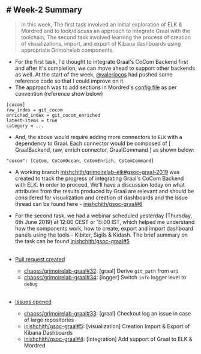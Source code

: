 ## # Week-2 Summary

> In this week, The first task involved an initial exploration of ELK & Mordred and to look/discuss an approach to integrate Graal with the toolchain; The second task involved learning the process of creation of visualizations, import, and export of Kibana dashboards using appropriate Grimoirelab components.

- For the first task, I'd thought to integrate Graal's CoCom Backend first and after it's completion, we can move ahead to support other backends as well. At the start of the week, [@valeriocos](https://github.com/valeriocos) had pushed some reference code so that I could improve on it.
- The approach was to add sections in Mordred's [config file](https://github.com/chaoss/grimoirelab-sirmordred/blob/master/utils/setup.cfg) as per convention (reference show below)

```
[cocom]
raw_index = git_cocom
enriched_index = git_cocom_enriched
latest-items = true
category = ...
```

- And, the above would require adding more connectors to `ELK` with a dependency to Graal. Each connector would be composed of [ GraalBackend, raw, enrich connector, GraalCommand ] as shown below:

```
"cocom": [CoCom, CoComOcean, CoComEnrich, CoComCommand]
```

- A working branch [inishchith/grimoirelab-elk#gsoc-graal-2019](https://github.com/inishchith/grimoirelab-elk) was created to track the progress of integrating Graal's CoCom Backend with ELK. In order to proceed, We'll have a discussion today on what attributes from the results produced by Graal are relevant and should be considered for visualization and creation of dashboards and the issue thread can be found here - [inishchith/gsoc-graal#6](https://github.com/inishchith/gsoc-graal/issues/6)

- For the second task, we had a webinar scheduled yesterday (Thursday, 6th June 2019) at 12:00 CEST or 15:00 IST, which helped me understand how the components work, how to create, export and import dashboard panels using the tools - Kibiter, Sigils & Kidash. The brief summary on the task can be found [inishchith/gsoc-graal#5](https://github.com/inishchith/gsoc-graal/issues/5)<br><br>

- <u>Pull request created</u>
  - [chaoss/grimoirelab-graal#32](https://github.com/chaoss/grimoirelab-graal/pull/32): [graal] Derive `git_path` from `uri`
  - [chaoss/grimoirelab-graal#34](https://github.com/chaoss/grimoirelab-graal/pull/34): [logger] Switch `info` logger level to `debug` <br><br>

- <u>Issues opened</u>
  - [chaoss/grimoirelab-graal#33](https://github.com/chaoss/grimoirelab-graal/issues/33): [graal] Checkout log an issue in case of large repositories
  - [inishchith/gsoc-graal#5](https://github.com/inishchith/gsoc-graal/issues/5): [visualization] Creation Import & Export of Kibana Dashboards
  - [inishchith/gsoc-graal#4](https://github.com/inishchith/gsoc-graal/issues/4): [integration] Add support of Graal to ELK & Mordred <br><br>
